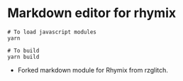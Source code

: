 # Markdown editor for rhymix

```
# To load javascript modules
yarn

# To build
yarn build
```

- Forked markdown module for Rhymix from rzglitch.


